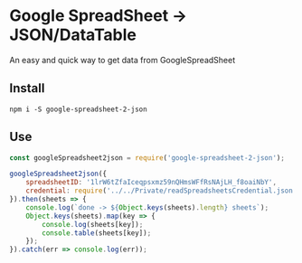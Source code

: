 # Google SpreadSheet -> JSON/DataTable

An easy and quick way to get data from GoogleSpreadSheet

## Install

`npm i -S google-spreadsheet-2-json`

## Use

```javascript
const googleSpreadsheet2json = require('google-spreadsheet-2-json');

googleSpreadsheet2json({
	spreadsheetID: '1lrW6tZfaIceqpsxmz59nQHmsWFfRsNAjLH_f8oaiNbY',
	credential: require('../../Private/readSpreadsheetsCredential.json')
}).then(sheets => {
	console.log(`done -> ${Object.keys(sheets).length} sheets`);
	Object.keys(sheets).map(key => {
		console.log(sheets[key]);
		console.table(sheets[key]);
	});
}).catch(err => console.log(err));
```